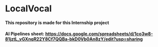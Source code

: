 # LocalVocal
#### This repository is made for this Internship project 
#### AI Pipelines sheet: https://docs.google.com/spreadsheets/d/1co3w8-81jztL_vGXnqR22Y8Cf7QQBa-bkD0Vb0An8zY/edit?usp=sharing
